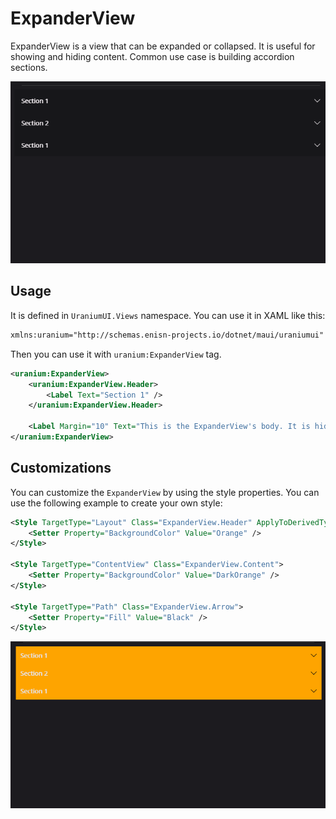 # ExpanderView

ExpanderView is a view that can be expanded or collapsed. It is useful for showing and hiding content. Common use case is building accordion sections. 

![MAUI Expander View Accordion](images/expanderview-demo-windows-dark.gif)

## Usage
It is defined in `UraniumUI.Views` namespace. You can use it in XAML like this:

```xml
xmlns:uranium="http://schemas.enisn-projects.io/dotnet/maui/uraniumui"
```

Then you can use it with `uranium:ExpanderView` tag.

```xml
<uranium:ExpanderView>
    <uranium:ExpanderView.Header>
        <Label Text="Section 1" />
    </uranium:ExpanderView.Header>

    <Label Margin="10" Text="This is the ExpanderView's body. It is hidden by default until user clicks/taps the header. The body automatically is shown when user interacts, no custom implementation required. It's animated by default." />
</uranium:ExpanderView>
```

## Customizations

You can customize the `ExpanderView` by using the style properties. You can use the following example to create your own style:

```xml
<Style TargetType="Layout" Class="ExpanderView.Header" ApplyToDerivedTypes="True">
    <Setter Property="BackgroundColor" Value="Orange" />
</Style>

<Style TargetType="ContentView" Class="ExpanderView.Content">
    <Setter Property="BackgroundColor" Value="DarkOrange" />
</Style>

<Style TargetType="Path" Class="ExpanderView.Arrow">
    <Setter Property="Fill" Value="Black" />
</Style>
```

![MAUI Expander View Accordion Customized](images/expanderview-customizations-windows-dark.gif)